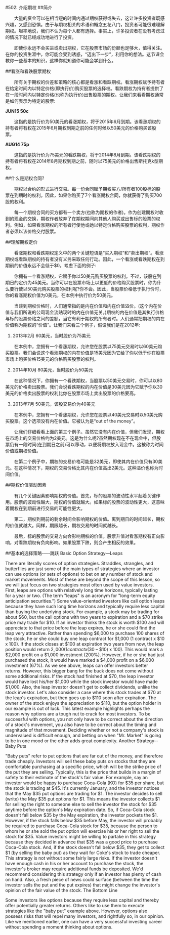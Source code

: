 #502: 介绍期权
##简介

　　大量的资金可以在相当短的时间内通过期权获得或失去，这让许多投资者既感兴趣，又感到恐惧。由于与期权相关的术语和概念五花八门，投资者可能很难理解期权。坦率地说，我们不认为每个人都有选择。事实上，许多投资者在没有考虑过的情况下就已经成功地进行了投资。

　　即使你永远不会买进或卖出期权，它在股票市场的份额也足够大，值得关注。在你的投资生涯中，你可能会受到诱惑，“迈出下一步”，利用你的想法。这节课会教你一些基本的知识，这样你就知道你可能会学到什么。

##看涨和看跌股票期权

　　所有关于期权的价差和策略的核心都是看涨和看跌期权。看涨期权赋予持有者在给定时间内以特定价格(即执行价)购买股票的选择权。看跌期权为持有者提供了在一段时间内以特定价格(也称为执行价)出售股票的期权。让我们来看看期权通常是如何表示为特定的股票:

**JUN15 50c**

　　这指的是执行价为50美元的看涨期权，将于2015年6月到期。该看涨期权的持有者将有权在2015年6月期权到期之前的任何时候以50美元的价格购买该股票。

**AUG14 75p**

　　这指的是执行价为75美元的看跌期权，将于2014年8月到期。该看跌期权的持有者将有权在2014年8月期权到期之前，随时以75美元的价格出售斯托克k型期权。

##什么是期权合同?

　　期权以合约的形式进行交易。每一份合同赋予期权买方/所有者100股标的股票在到期时的权利。因此，如果你购买了7个看涨期权合同，你就获得了购买700股的权利。

　　每一个期权合同的买方都有一个卖方(也称为期权的作者)。作为创建期权时收到的现金的交换，期权作者放弃了在期权期间向其他人购买或出售标的股票的权利。例如，如果看涨期权的所有者行使他或她以特定价格购买股票的权利，期权作者必须以该价格交付股票。

##理解期权定价

　　看涨期权和看跌期权定义中的两个关键短语是“买入期权”和“卖出期权”。看涨期权或看跌期权的持有者没有义务采取任何行动。因此，一个看涨或看跌期权在到期前的价值永远不会低于$0。考虑下面的例子:

　　你拥有一个看涨期权，它赋予你以50美元购买股票的权利。不过，该股在到期日的定价为45美元。当你可以在股票市场上以更低的价格购买股票时，你为什么要行使以50美元购买股票的权利呢?你不会。因此，当股票价格低于执行价时，你的看涨期权价值为0美元，在本例中执行价为50美元。

　　当谈到期权价格时，人们通常指的是内在价值和内在价值溢价。(这个内在价值与我们所说的公司现金流贴现时的内在价值无关。)期权的内在价值是其执行价格与标的股票价格之间的差额，当它有利于期权的所有者时。人们通常把期权的内在价值称为期权的“价值”。让我们来看三个例子，假设我们是在2012年:

1. 2013年2月 60美元，当时股价为75美元

　　在本例中，您拥有一个看涨期权，允许您在股票以75美元交易时以60美元购买股票。我们会说这个看涨期权的内在价值是15美元因为它给了你以低于你在股票市场上购买价格15美元的价格购买股票的权利。

2. 2014年10月 80美元，当时股价为50美元

　　在这种情况下，你拥有一个看跌期权，当股票以50美元交易时，你可以以80美元的价格卖出股票。我们会说看跌期权的内在价值是30美元因为它赋予你以30美元的价格卖出股票的权利比你在股票市场上卖出股票的价格要高。

3. 2013年7月 50美元，该股交易价为40美元

　　在本例中，您拥有一个看涨期权，允许您在股票以40美元交易时以50美元购买股票。这个选项没有内在价值。它被认为是“out of the money”。

　　让我们仔细看看上面的第三个例子。虽然它没有内在价值，但我们发现，期权在市场上的交易价格约为2美元。这是为什么呢?虽然期权现在不在现金中，但股票仍有一段时间(在到期日之前)可以移动，以便将期权放入现金中。这被称为时间价值或期权价值。

　　在第二个例子中，期权的交易价格可能是32美元，即使其内在价值只有30美元。在这种情况下，期权的交易价格比其内在价值高出2美元。这种溢价也称为时间价值。

##期权价值驱动因素

　　有几个关键因素影响期权的价值。首先，标的股票的波动性水平起着关键作用。股票的波动性越大，期权的价值就越大。如果标的股票的波动性更大，这意味着期权在到期前进行交易的可能性更大。

　　第二，期权到期前的剩余时间会影响期权的价值。离到期日的时间越长，期权的价值就越大。同样，期限越长，期权交易的时间就越长。

　　最后，标的股票的交易方向会影响期权的价值。股票升值对看涨期权有正向影响，对看跌期权有负向影响。如果股票下跌，则会产生相反的效果。

##基本的选择策略----跳跃 
Basic Option Strategy—Leaps

There are literally scores of option strategies. Straddles, strangles, and butterflies are just some of the main types of strategies where an investor can use options (or sets of options) to bet on any number of stock and market movements. Most of these are beyond the scope of this lesson, so we will just focus on two strategies most often used by value investors.
First, leaps are options with relatively long time horizons, typically lasting for a year or two. (The term "leaps" is an acronym for "long-term equity anticipation securities.") Some value-oriented investors like call option leaps because they have such long time horizons and typically require less capital than buying the underlying stock.
For example, a stock may be trading for about $60, but the call options with two years to expiration and a $70 strike price may trade for $10. If an investor thinks the stock is worth $100 and will appreciate to that price before the leap expires, he or she could find the leap very attractive. Rather than spending $6,000 to purchase 100 shares of the stock, he or she could buy one leap contract for $1,000 (1 contract x $10 x 100). If the stock closes at $100 at expiration two years from now, the leap position would return $2,000 (1 contract x ($30 – $10) x 100). This would mark a $2,000 profit on a $1,000 investment (200%). However, if he or she had just purchased the stock, it would have marked a $4,000 profit on a $6,000 investment (67%).
As we see above, leaps can offer investors better returns. However, this bigger bang for the buck does not come without some additional risks. If the stock had finished at $70, the leap investor would have lost his/her $1,000 while the stock investor would have made $1,000. Also, the leap investor doesn't get to collect dividends, unlike the stock investor.
Let's also consider a case where this stock trades at $70 at the leap's expiration, but then goes up to $110 soon after expiration. The owner of the stock enjoys the appreciation to $110, but the option holder in our example is out of luck.
This latest example highlights perhaps the reason why options are a tough nut to crack for most investors. To be successful with options, you not only have to be correct about the direction of a stock's movement, you also have to be correct about the timing and magnitude of that movement. Deciding whether or not a company's stock is undervalued is difficult enough, and betting on when "Mr. Market" is going to be in one mood or the other adds great complexity.
Another Strategy--Baby Puts

"Baby puts" refer to put options that are far out of the money, and therefore trade cheaply. Investors will sell these baby puts on stocks that they are comfortable purchasing at a specific price, which will be the strike price of the put they are selling. Typically, this is the price that builds in a margin of safety to their estimate of the stock's fair value. 
For example, say an investor would be happy to purchase Coca-Cola (KO) for $35 per share, but the stock is trading at $45. It's currently January, and the investor notices that the May $35 put options are trading for $1. The investor decides to sell (write) the May $35 put options for $1. This means the investor collects $1 for selling the right to someone else to sell the investor the stock for $35 anytime before the option's May expiration date. So, if Coca-Cola stock doesn't fall below $35 by the May expiration, the investor pockets the $1. However, if the stock falls below $35 before May, the investor will probably be required to purchase Coca-Cola stock for $35, because the person to whom he or she sold the put option will exercise his or her right to sell the stock for $35.
Value investors might be willing to partake in this strategy because they decided in advance that $35 was a good price to purchase Coca-Cola stock. And, if the stock doesn't fall below $35, they get to collect $1 (by selling the baby put) as they wait for Coke's stock to trade cheaper.
This strategy is not without some fairly large risks. If the investor doesn't have enough cash in his or her account to purchase the stock, the investor's broker may require additional funds be deposited. We'd recommend considering this strategy only if an investor has plenty of cash on hand. Also, a fresh piece of news could surface (between the time the investor sells the put and the put expires) that might change the investor's opinion of the fair value of the stock.
The Bottom Line

Some investors like options because they require less capital and thereby offer potentially greater returns. Others like to use them to execute strategies like the "baby put" example above. However, options also possess risks that will repel many investors, and rightfully so, in our opinion. Like we mentioned earlier, one can have a very successful investing career without spending a moment thinking about options.

